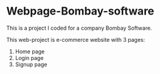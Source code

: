 # Webpage-Bombay-software
This is a project I coded for a company Bombay Software. 

This web-project is e-commerce website with 3 pages:

  1. Home page
  2. Login page
  3. Signup page
